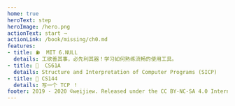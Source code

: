 ```yaml
---
home: true
heroText: step
heroImage: /hero.png
actionText: start →
actionLink: /book/missing/ch0.md
features:
- title: ⛽  MIT 6.NULL
  details: 工欲善其事，必先利其器！学习如何熟练流畅的使用工具。
- title: 🤡  CS61A 
  details: Structure and Interpretation of Computer Programs (SICP)
- title: 🍋 CS144
  details: 写一个 TCP ！ 
footer: 2019 - 2020 ©weijiew. Released under the CC BY-NC-SA 4.0 International License.
---
```

